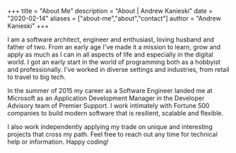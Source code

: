 +++
title = "About Me"
description = "About | Andrew Kanieski"
date = "2020-02-14"
aliases = ["about-me","about","contact"]
author = "Andrew Kanieski"
+++

I am a software architect, engineer and enthusiast, loving husband and father of two. From an early age I've made it a mission to learn, grow and apply as much as I can in all aspects of life and especially in the digital world. I got an early start in the world of programming both as a hobbyist and professionally. I've worked in diverse settings and industries, from retail to travel to big tech. 

In the summer of 2015 my career as a Software Engineer landed me at Microsoft as an Application Development Manager in the Developer Advisory team of Premier Support. I work intimately with Fortune 500 companies to build modern software that is resilient, scalable and flexible.

I also work independently applying my trade on unique and interesting projects that cross my path. Feel free to reach out any time for technical help or information. Happy coding!





